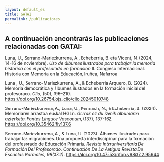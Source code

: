 ```yaml
---
layout: default_es
title: GATAI
permalink: /publicaciones
---
```


<h2 class="project-tagline"> A continuación encontrarás las publicaciones relacionadas con GATAI: </h2>

<div class="publications">

  <div class="publication">
    <p>
      Luna, U., Serrano-Mariezkurrena, A., Echeberria, B. eta Vicent, N. (2024, 14-16 de noviembre).
      <i>Uso de álbumes ilustrados para trabajar la memoria histórica con el profesorado en formación</i>
     II. Congreso Internacional. Historia con Memoria en la Educación, Iruñea, Nafarroa
    </p>
  </div>

  <div class="publication">
    <p>
      Luna , U., Serrano-Mariezkurrena, A., & Echeberria Arquero, B. (2024). Memoria democrática y álbumes ilustrados en la formación inicial del profesorado. <i>Clío</i>, (50), 196–210.
      <a href="https://doi.org/10.26754/ojs_clio/clio.20245010748" target="_blank">https://doi.org/10.26754/ojs_clio/clio.20245010748</a>
    </p>
  </div>

  <div class="publication">
    <!--<img src="http://www.gatai.eus/assets/img/paper_fontes.jpg" alt="paper_fontes" class="publication-image">-->
    <p>
      Serrano-Mariezkurrena, A., Luna, U., Permach, N., & Echeberria, B. (2024). Memoriaren arrastoa euskal HGLn. <i>Gerrak ez du izenik albumaren azterketa. Fontes Linguae Vasconum</i>, (137), 137-162.
      <a href="https://doi.org/10.35462/flv137.6" target="_blank">https://doi.org/10.35462/flv137.6</a>
    </p>
  </div>

  <div class="publication">
    <p>
      Serrano-Mariezkurrena, A., & Luna, U. (2023). Álbumes ilustrados para trabajar las migraciones. Una propuesta interdisciplinar para la formación del profesorado de Educación Primaria.
      <i>Revista Interuniversitaria De Formación Del Profesorado. Continuación De La Antigua Revista De Escuelas Normales, 98(37.2)</i>.
      <a href="https://doi.org/10.47553/rifop.v98i37.2.95644" target="_blank">https://doi.org/10.47553/rifop.v98i37.2.95644</a>
    </p>
  </div>

</div>


